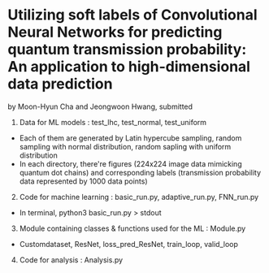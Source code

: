 # Utilizing soft labels of Convolutional Neural Networks for predicting quantum transmission probability: An application to high-dimensional data prediction

by Moon-Hyun Cha and Jeongwoon Hwang, submitted

1. Data for ML models : test_lhc, test_normal, test_uniform
* Each of them are generated by Latin hypercube sampling, random sampling with normal distribution, random sapling with uniform distribution
* In each directory, there're figures (224x224 image data mimicking quantum dot chains) and corresponding labels (transmission probability data represented by 1000 data points)

2. Code for machine learning : basic_run.py, adaptive_run.py, FNN_run.py
* In terminal, python3 basic_run.py > stdout

3. Module containing classes & functions used for the ML : Module.py
* Customdataset, ResNet, loss_pred_ResNet, train_loop, valid_loop
 
4. Code for analysis : Analysis.py
